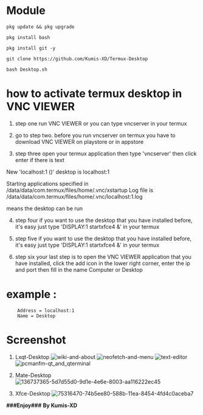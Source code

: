 # Module

    pkg update && pkg upgrade

    pkg install bash

    pkg install git -y

    git clone https://github.com/Kumis-XD/Termux-Desktop

    bash Desktop.sh


# how to activate termux desktop in VNC VIEWER

1) step one run VNC VIEWER or you can type vncserver in your termux

2) go to step two. before you run vncserver on termux
you have to download VNC VIEWER on playstore or in appstore

3) step three open your termux application then type 'vncserver'
then click enter if there is text

New 'localhost:1 ()' desktop is localhost:1

Starting applications specified in /data/data/com.termux/files/home/.vnc/xstartup
Log file is /data/data/com.termux/files/home/.vnc/localhost:1.log

means the desktop can be run

4) step four if you want to use the desktop that you have installed
before, it's easy just type 'DISPLAY:1 startxfce4 &' in your termux

5) step five if you want to use the desktop that you have 
installed before, it's easy just type 'DISPLAY:1 startxfce4 &'
in your termux

6) step six your last step is to open the VNC VIEWER application
that you have installed, click the add icon in the lower right
corner, enter the ip and port then fill in the name Computer or
Desktop

# example :

        Address = localhost:1
        Name = Desktop

# Screenshot
1. Lxqt-Desktop
![wiki-and-about](https://user-images.githubusercontent.com/114278627/192557871-abdaf2bd-bd48-478d-bb1e-4c4c9d31ef68.png)
![neofetch-and-menu](https://user-images.githubusercontent.com/114278627/192557727-1b1112d9-90c8-42db-aced-d6834da06b3e.png)
![text-editor](https://user-images.githubusercontent.com/114278627/192557531-c05c2ea1-e160-457b-b196-a4af3294f8af.png)
![pcmanfm-qt_and_qterminal](https://user-images.githubusercontent.com/114278627/192557455-335907f6-544a-43d5-9036-a283d74fcb90.png)

2. Mate-Desktop
![136737365-5d7d55d0-9d1e-4e6e-8003-aa116222ec45](https://user-images.githubusercontent.com/114278627/192559787-cb4419c5-ae8c-4d5c-8de4-9ccec8859047.png)
3. Xfce-Desktop
![75316470-74b5ee80-588b-11ea-8454-4fd4c0aceba7](https://user-images.githubusercontent.com/114278627/192559778-22e52e15-87fd-4837-acbc-3b6f114c3274.png)

__###Enjoy###__
__By Kumis-XD__
